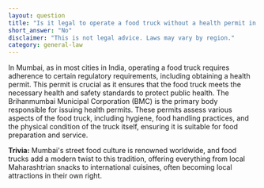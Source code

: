 ```yaml
---
layout: question
title: "Is it legal to operate a food truck without a health permit in Mumbai?"
short_answer: "No"
disclaimer: "This is not legal advice. Laws may vary by region."
category: general-law
---
```

In Mumbai, as in most cities in India, operating a food truck requires adherence to certain regulatory requirements, including obtaining a health permit. This permit is crucial as it ensures that the food truck meets the necessary health and safety standards to protect public health. The Brihanmumbai Municipal Corporation (BMC) is the primary body responsible for issuing health permits. These permits assess various aspects of the food truck, including hygiene, food handling practices, and the physical condition of the truck itself, ensuring it is suitable for food preparation and service.

**Trivia:** Mumbai's street food culture is renowned worldwide, and food trucks add a modern twist to this tradition, offering everything from local Maharashtrian snacks to international cuisines, often becoming local attractions in their own right.
